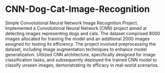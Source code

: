 # CNN-Dog-Cat-Image-Recognition

Simple Convolutional Neural Network Image Recognition Project.
Implemented a Convolutional Neural Network (CNN) project aimed at detecting images representing dogs and cats. The dataset comprised 8000 images allocated for training the model and an additional 2000 images assigned for testing its efficiency. The project involved preprocessing the dataset, including image augmentation techniques to enhance model generalization. Utilized CNN architecture, specifically designed for image classification tasks, and subsequently deployed the trained CNN model to classify unseen images, demonstrating its efficacy in real-world scenarios.

